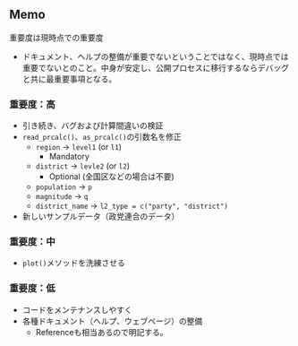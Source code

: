 ## Memo

重要度は現時点での重要度

* ドキュメント、ヘルプの整備が重要でないということではなく、現時点では重要でないとのこと。中身が安定し、公開プロセスに移行するならデバッグと共に最重要事項となる。

### 重要度：高

* 引き続き、バグおよび計算間違いの検証
* `read_prcalc()`、`as_prcalc()`の引数名を修正
  * `region` $\rightarrow$ `level1` (or `l1`)
    * Mandatory
  * `district` $\rightarrow$ `levle2` (or `l2`)
    * Optional (全国区などの場合は不要)
  * `population` $\rightarrow$ `p`
  * `magnitude` $\rightarrow$ `q`
  * `district_name` $\rightarrow$ `l2_type = c("party", "district")` 
* 新しいサンプルデータ（政党連合のデータ）

### 重要度：中

* `plot()`メソッドを洗練させる

### 重要度：低

* コードをメンテナンスしやすく
* 各種ドキュメント（ヘルプ、ウェブページ）の整備
   * Referenceも相当あるので明記する。
